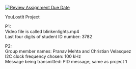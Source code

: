 [![Review Assignment Due Date](https://classroom.github.com/assets/deadline-readme-button-24ddc0f5d75046c5622901739e7c5dd533143b0c8e959d652212380cedb1ea36.svg)](https://classroom.github.com/a/ECBXOc3j)

YouLostIt Project

P1: <br>
Video file is called blinkenlights.mp4 <br>
Last four digits of student ID number: 3782 <br>

P2: <br>
Group member names: Pranav Mehta and Christian Velasquez <br>
I2C clock frequency chosen: 100 kHz <br>
Message being transmitted: PID message, same as project 1
